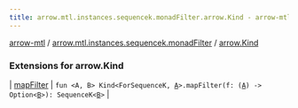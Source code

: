 ```yaml
---
title: arrow.mtl.instances.sequencek.monadFilter.arrow.Kind - arrow-mtl
---
```


[arrow-mtl](../../index.html) / [arrow.mtl.instances.sequencek.monadFilter](../index.html) / [arrow.Kind](./index.html)

### Extensions for arrow.Kind

| [mapFilter](map-filter.html) | `fun <A, B> Kind<ForSequenceK, `[`A`](map-filter.html#A)`>.mapFilter(f: (`[`A`](map-filter.html#A)`) -> Option<`[`B`](map-filter.html#B)`>): SequenceK<`[`B`](map-filter.html#B)`>` |

